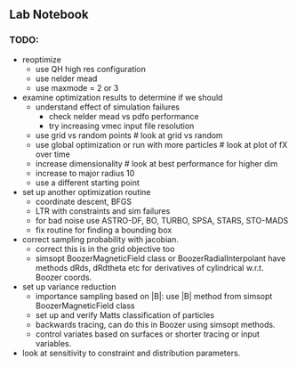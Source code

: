
## Lab Notebook

### TODO:
- reoptimize 
  - use QH high res configuration
  - use nelder mead
  - use maxmode = 2 or 3
- examine optimization results to determine if we should
  - understand effect of simulation failures
    - check nelder mead vs pdfo performance
    - try increasing vmec input file resolution
  - use grid vs random points # look at grid vs random
  - use global optimization or run with more particles # look at plot of fX over time
  - increase dimensionality # look at best performance for higher dim
  - increase to major radius 10
  - use a different starting point
- set up another optimization routine
  - coordinate descent, BFGS
  - LTR with constraints and sim failures
  - for bad noise use ASTRO-DF, BO, TURBO, SPSA, STARS, STO-MADS 
  - fix routine for finding a bounding box
- correct sampling probability with jacobian.
  - correct this is in the grid objective too
  - simsopt BoozerMagneticField class or BoozerRadialInterpolant have methods
    dRds, dRdtheta etc for derivatives of cylindrical w.r.t. Boozer coords.
- set up variance reduction
  - importance sampling based on |B|: use |B| method from simsopt BoozerMagneticField class
  - set up and verify Matts classification of particles
  - backwards tracing, can do this in Boozer using simsopt methods.
  - control variates based on surfaces or shorter tracing or input variables.
- look at sensitivity to constraint and distribution parameters.
